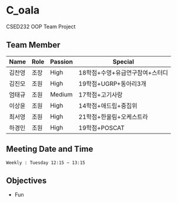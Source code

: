 # C_oala
CSED232 OOP Team Project

## Team Member

|Name|Role|Passion|Special|
|----|----|-------|-------|
|김찬영|조장|High|18학점+수영+유급연구참여+스터디|
|김진모|조원|High|19학점+UGRP+동아리3개|
|엄태규|조원|Medium|17학점+고기사랑|
|이상윤|조원|High|14학점+애드립+중집위|
|최서영|조원|High|21학점+한울림+오케스트라|
|하경민|조원|High|19학점+POSCAT|


## Meeting Date and Time

```
Weekly : Tuesday 12:15 ~ 13:15
```

## Objectives
* Fun
 
